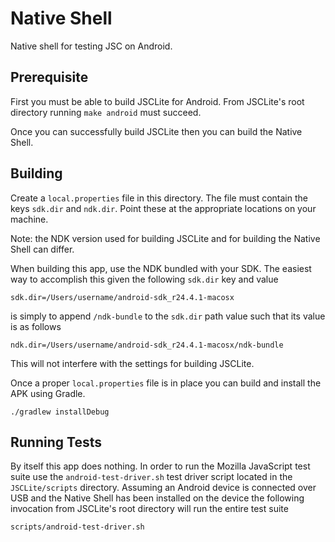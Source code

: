 # Native Shell

Native shell for testing JSC on Android.


## Prerequisite

First you must be able to build JSCLite for
Android. From JSCLite's root directory running `make android` must
succeed.

Once you can successfully build JSCLite then you can build the Native
Shell.


## Building

Create a `local.properties` file in this directory. The file must
contain the keys `sdk.dir` and `ndk.dir`. Point these at the
appropriate locations on your machine.

Note: the NDK version used for building JSCLite and for building the
Native Shell can differ.

When building this app, use the NDK bundled with your SDK. The easiest
way to accomplish this given the following `sdk.dir` key and value

    sdk.dir=/Users/username/android-sdk_r24.4.1-macosx

is simply to append `/ndk-bundle` to the `sdk.dir` path value such
that its value is as follows

    ndk.dir=/Users/username/android-sdk_r24.4.1-macosx/ndk-bundle

This will not interfere with the settings for building JSCLite.

Once a proper `local.properties` file is in place you can build and
install the APK using Gradle.

    ./gradlew installDebug


## Running Tests

By itself this app does nothing. In order to run the Mozilla
JavaScript test suite use the `android-test-driver.sh` test driver
script located in the `JSCLite/scripts` directory. Assuming an Android
device is connected over USB and the Native Shell has been installed
on the device the following invocation from JSCLite's root directory
will run the entire test suite

    scripts/android-test-driver.sh

